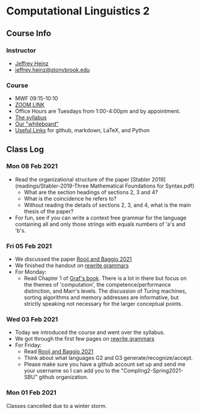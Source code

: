 # Computational Linguistics 2

## Course Info

### Instructor
- [Jeffrey Heinz](https://jeffreyheinz.net) 
- jeffrey.heinz@stonybrook.edu 

### Course
- MWF 09:15-10:10 
- [ZOOM LINK](https://stonybrook.zoom.us/j/93603940635?pwd=c2U2WDJ4SnJUSXg1emdaU3phSWVNUT09) 
- Office Hours are Tuesdays from 1:00-4:00pm and by appointment.
- [The syllabus]()
- [Our "whiteboard"](https://docs.google.com/document/d/1cYKeifwRr0plOrnktIRv2viO0p57hwDLykvBWTiEf80/edit?usp=sharing)
- [Useful Links](UsefulLinks.md) for github, markdown, LaTeX, and Python

## Class Log

### Mon 08 Feb 2021

- Read the organizational structure of the paper [Stabler 2019](readings/Stabler-2019-Three Mathematical Foundations for Syntax.pdf) 
  - What are the section headings of sections 2, 3 and 4?
  - What is the coincidence he refers to?
  - Without reading the details of sections 2, 3, and 4, what is the main thesis of the paper?
- For fun, see if you can write a context free grammar for the language containing all and only those strings with equals numbers of 'a's and 'b's. 


### Fri 05 Feb 2021

- We discussed the paper [Rooij and Baggio 2021](readings/RooijBaggio2021.pdf) 
- We finished the handout on [rewrite grammars](handouts/rewrite-grammars.pdf)
- For Monday:
  - Read Chapter 1 of [Graf's book](graf-book/999_CompleteLectureNotes.pdf). 
  There is a lot in there but focus on the themes of 'computation', the competence/performance distinction, and Marr's levels. 
  The discussion of Turing machines, sorting algorithms and memory addresses are informative, but strictly speaking not necessary for the larger conceptual points.


### Wed 03 Feb 2021

- Today we introduced the course and went over the syllabus.
- We got through the first few pages on [rewrite grammars](handouts/rewrite-grammars.pdf)
- For Friday:
  - Read [Rooij and Baggio 2021](readings/RooijBaggio2021.pdf) 
  - Think about what languages G2 and G3 generate/recognize/accept.
  - Please make sure you have a github account set up and send me your username so I can add you to the "Compling2-Spring2021-SBU" github organization.

### Mon 01 Feb 2021

Classes cancelled due to a winter storm.

